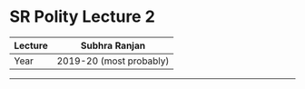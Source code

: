 # SR Polity Lecture 2
| Lecture | Subhra Ranjan           |
| ------- | ----------------------- |
| Year    | 2019-20 (most probably) |

---